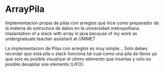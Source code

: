 # ArrayPila
Implementación propia de pilas con arreglos que hice como preparador de la materia de estructura de datos en la universidad metropolitana. implantation of a stack with array in java because of my work as undergraduate teacher assistant at  UNIMET 

La implementacion de Pilas con arreglos es muy simple... Solo debes recordar que esta pila o stack funciona tal cual como una pila de libros
ya que solo es posible visualizar el ultimo elemento que insertas y solo es posible desapilar ese elemento (LIFO).
